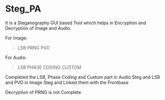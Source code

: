 # Steg_PA

It is a Steganography GUI based Tool which helps in Encryption and Decryption of Image and Audio.

For Image:
>LSB
PRNG
PVD

For Audio:
>LSB
PHASE CODING
CUSTOM 

Completed the LSB, Phase Coding and Custom part in Audio Steg and LSB and PVD in Image Steg and Linked them with the Frontbase

Decryption of PRNG is not Complete.
